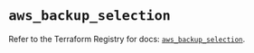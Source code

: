 # `aws_backup_selection`

Refer to the Terraform Registry for docs: [`aws_backup_selection`](https://registry.terraform.io/providers/hashicorp/aws/5.93.0/docs/resources/backup_selection).
